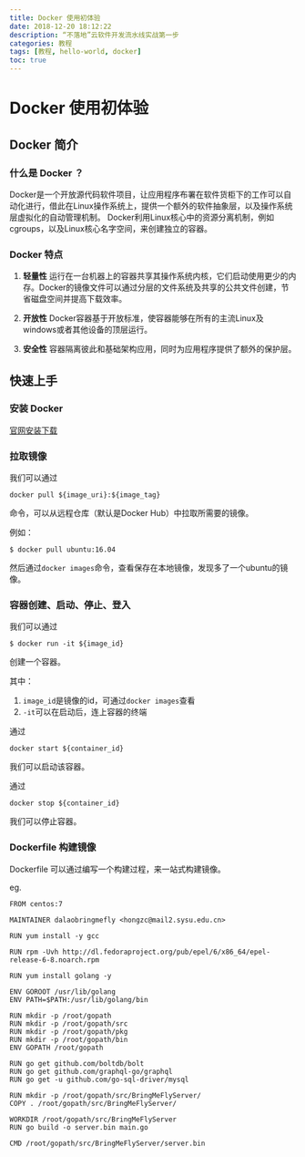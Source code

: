 ```yaml
---
title: Docker 使用初体验
date: 2018-12-20 18:12:22
description: “不落地”云软件开发流水线实战第一步
categories: 教程
tags: [教程, hello-world, docker]
toc: true
---
```


# Docker 使用初体验

## Docker 简介

### 什么是 Docker ？

Docker是一个开放源代码软件项目，让应用程序布署在软件货柜下的工作可以自动化进行，借此在Linux操作系统上，提供一个额外的软件抽象层，以及操作系统层虚拟化的自动管理机制。 Docker利用Linux核心中的资源分离机制，例如cgroups，以及Linux核心名字空间，来创建独立的容器。

### Docker 特点

1. **轻量性**
运行在一台机器上的容器共享其操作系统内核，它们启动使用更少的内存。Docker的镜像文件可以通过分层的文件系统及共享的公共文件创建，节省磁盘空间并提高下载效率。

2. **开放性**
Docker容器基于开放标准，使容器能够在所有的主流Linux及windows或者其他设备的顶层运行。

3. **安全性**
容器隔离彼此和基础架构应用，同时为应用程序提供了额外的保护层。

## 快速上手

### 安装 Docker

[官网安装下载](https://www.docker.com)

### 拉取镜像

我们可以通过

```shell
docker pull ${image_uri}:${image_tag}
```

命令，可以从远程仓库（默认是Docker Hub）中拉取所需要的镜像。

例如：

```shell
$ docker pull ubuntu:16.04
```

然后通过`docker images`命令，查看保存在本地镜像，发现多了一个ubuntu的镜像。

### 容器创建、启动、停止、登入

我们可以通过

```shell
$ docker run -it ${image_id}
```

创建一个容器。

其中：

1. `image_id`是镜像的id，可通过`docker images`查看
2. `-it`可以在启动后，连上容器的终端

通过

```shell
docker start ${container_id}
```

我们可以启动该容器。

通过

```shell
docker stop ${container_id}
```

我们可以停止容器。

### Dockerfile 构建镜像

Dockerfile 可以通过编写一个构建过程，来一站式构建镜像。

eg.

```shell
FROM centos:7

MAINTAINER dalaobringmefly <hongzc@mail2.sysu.edu.cn>

RUN yum install -y gcc

RUN rpm -Uvh http://dl.fedoraproject.org/pub/epel/6/x86_64/epel-release-6-8.noarch.rpm

RUN yum install golang -y

ENV GOROOT /usr/lib/golang
ENV PATH=$PATH:/usr/lib/golang/bin

RUN mkdir -p /root/gopath
RUN mkdir -p /root/gopath/src
RUN mkdir -p /root/gopath/pkg
RUN mkdir -p /root/gopath/bin
ENV GOPATH /root/gopath

RUN go get github.com/boltdb/bolt
RUN go get github.com/graphql-go/graphql
RUN go get -u github.com/go-sql-driver/mysql

RUN mkdir -p /root/gopath/src/BringMeFlyServer/
COPY . /root/gopath/src/BringMeFlyServer/

WORKDIR /root/gopath/src/BringMeFlyServer
RUN go build -o server.bin main.go

CMD /root/gopath/src/BringMeFlyServer/server.bin
```


